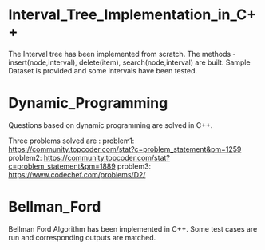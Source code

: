 # Interval_Tree_Implementation_in_C++

The Interval tree has been implemented from scratch. The methods - insert(node,interval), delete(item), search(node,interval) are built.
Sample Dataset is provided and some intervals have been tested.

# Dynamic_Programming
Questions based on dynamic programming are solved in C++.

Three problems solved are :
problem1: https://community.topcoder.com/stat?c=problem_statement&pm=1259                                                                problem2: https://community.topcoder.com/stat?c=problem_statement&pm=1889                                                            problem3: https://www.codechef.com/problems/D2/

# Bellman_Ford
Bellman Ford Algorithm has been implemented in C++. Some test cases are run and corresponding outputs are matched.
